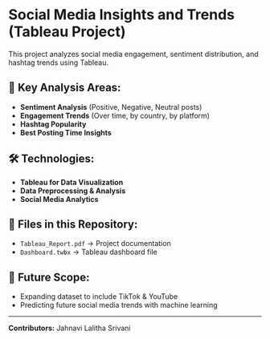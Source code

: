 # Social Media Insights and Trends (Tableau Project)  
This project analyzes social media engagement, sentiment distribution, and hashtag trends using Tableau.

## 📌 Key Analysis Areas:
- **Sentiment Analysis** (Positive, Negative, Neutral posts)  
- **Engagement Trends** (Over time, by country, by platform)  
- **Hashtag Popularity**  
- **Best Posting Time Insights**  

## 🛠 Technologies:
- **Tableau for Data Visualization**  
- **Data Preprocessing & Analysis**  
- **Social Media Analytics**  

## 📂 Files in this Repository:
- `Tableau_Report.pdf` → Project documentation  
- `Dashboard.twbx` → Tableau dashboard file  

## 🔗 Future Scope:
- Expanding dataset to include TikTok & YouTube  
- Predicting future social media trends with machine learning  

---
**Contributors:** Jahnavi Lalitha Srivani  
